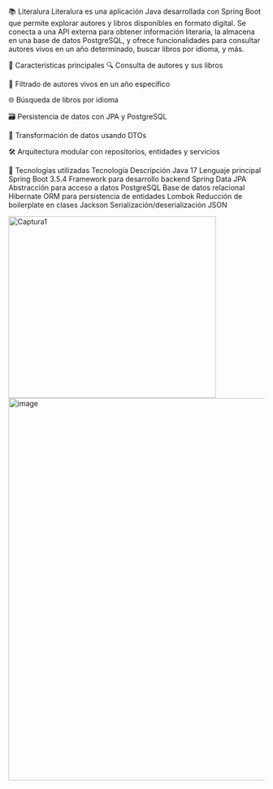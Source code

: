 📚 Literalura
Literalura es una aplicación Java desarrollada con Spring Boot que permite explorar autores y libros disponibles en formato digital.
Se conecta a una API externa para obtener información literaria, la almacena en una base de datos PostgreSQL, y ofrece funcionalidades
para consultar autores vivos en un año determinado, buscar libros por idioma, y más.

🚀 Características principales
🔍 Consulta de autores y sus libros

📅 Filtrado de autores vivos en un año específico

🌐 Búsqueda de libros por idioma

🗃️ Persistencia de datos con JPA y PostgreSQL

🧠 Transformación de datos usando DTOs

🛠️ Arquitectura modular con repositorios, entidades y servicios

🧰 Tecnologías utilizadas
Tecnología	Descripción
Java 17	Lenguaje principal
Spring Boot 3.5.4	Framework para desarrollo backend
Spring Data JPA	Abstracción para acceso a datos
PostgreSQL	Base de datos relacional
Hibernate	ORM para persistencia de entidades
Lombok	Reducción de boilerplate en clases
Jackson	Serialización/deserialización JSON

<img width="408" height="358" alt="Captura1" src="https://github.com/user-attachments/assets/9d8cc8a2-fffd-49d9-bbf3-17ea081b5f9d" />
<img width="1191" height="753" alt="image" src="https://github.com/user-attachments/assets/615e8315-5274-4d66-97c8-57a319807fc7" />





